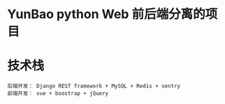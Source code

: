 # YunBao python Web 前后端分离的项目

# 技术栈 

    后端开发： Django REST framework + MySQL + Redis + sentry
    前端开发： vue + boostrap + jQuery 
    
   